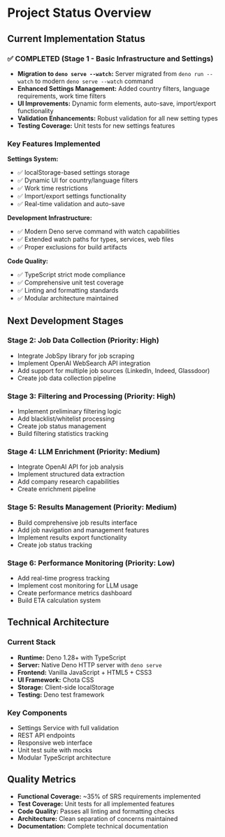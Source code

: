 # Project Status Overview

## Current Implementation Status

### ✅ COMPLETED (Stage 1 - Basic Infrastructure and Settings)

- **Migration to `deno serve --watch`:** Server migrated from `deno run --watch` to modern `deno serve --watch` command
- **Enhanced Settings Management:** Added country filters, language requirements, work time filters
- **UI Improvements:** Dynamic form elements, auto-save, import/export functionality
- **Validation Enhancements:** Robust validation for all new setting types
- **Testing Coverage:** Unit tests for new settings features

### Key Features Implemented

**Settings System:**
- ✅ localStorage-based settings storage
- ✅ Dynamic UI for country/language filters
- ✅ Work time restrictions
- ✅ Import/export settings functionality
- ✅ Real-time validation and auto-save

**Development Infrastructure:**
- ✅ Modern Deno serve command with watch capabilities
- ✅ Extended watch paths for types, services, web files
- ✅ Proper exclusions for build artifacts

**Code Quality:**
- ✅ TypeScript strict mode compliance
- ✅ Comprehensive unit test coverage
- ✅ Linting and formatting standards
- ✅ Modular architecture maintained

## Next Development Stages

### Stage 2: Job Data Collection (Priority: High)
- Integrate JobSpy library for job scraping
- Implement OpenAI WebSearch API integration
- Add support for multiple job sources (LinkedIn, Indeed, Glassdoor)
- Create job data collection pipeline

### Stage 3: Filtering and Processing (Priority: High)
- Implement preliminary filtering logic
- Add blacklist/whitelist processing
- Create job status management
- Build filtering statistics tracking

### Stage 4: LLM Enrichment (Priority: Medium)
- Integrate OpenAI API for job analysis
- Implement structured data extraction
- Add company research capabilities
- Create enrichment pipeline

### Stage 5: Results Management (Priority: Medium)
- Build comprehensive job results interface
- Add job navigation and management features
- Implement results export functionality
- Create job status tracking

### Stage 6: Performance Monitoring (Priority: Low)
- Add real-time progress tracking
- Implement cost monitoring for LLM usage
- Create performance metrics dashboard
- Build ETA calculation system

## Technical Architecture

### Current Stack
- **Runtime:** Deno 1.28+ with TypeScript
- **Server:** Native Deno HTTP server with `deno serve`
- **Frontend:** Vanilla JavaScript + HTML5 + CSS3
- **UI Framework:** Chota CSS
- **Storage:** Client-side localStorage
- **Testing:** Deno test framework

### Key Components
- Settings Service with full validation
- REST API endpoints
- Responsive web interface
- Unit test suite with mocks
- Modular TypeScript architecture

## Quality Metrics

- **Functional Coverage:** ~35% of SRS requirements implemented
- **Test Coverage:** Unit tests for all implemented features
- **Code Quality:** Passes all linting and formatting checks
- **Architecture:** Clean separation of concerns maintained
- **Documentation:** Complete technical documentation

